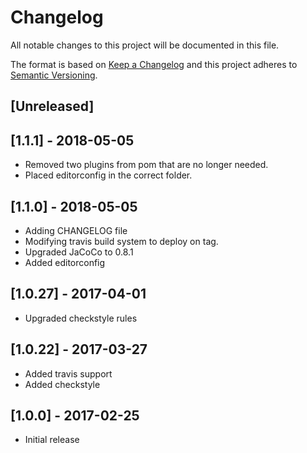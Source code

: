 # Changelog
All notable changes to this project will be documented in this file.

The format is based on [Keep a Changelog](http://keepachangelog.com/en/1.0.0/)
and this project adheres to [Semantic Versioning](http://semver.org/spec/v2.0.0.html).

## [Unreleased]

## [1.1.1] - 2018-05-05

- Removed two plugins from pom that are no longer needed.
- Placed editorconfig in the correct folder.

## [1.1.0] - 2018-05-05

- Adding CHANGELOG file
- Modifying travis build system to deploy on tag.
- Upgraded JaCoCo to 0.8.1
- Added editorconfig

## [1.0.27] - 2017-04-01

- Upgraded checkstyle rules

## [1.0.22] - 2017-03-27

- Added  travis support
- Added checkstyle

## [1.0.0] - 2017-02-25

- Initial release
